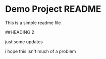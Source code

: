# Demo Project README

This is a simple readme file

##HEADING 2

just some updates

i hope this isn't much of a problem